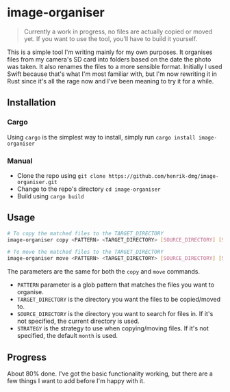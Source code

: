 # image-organiser

> Currently a work in progress, no files are actually copied or moved yet. If you want to use the tool, you'll have to build it yourself.

This is a simple tool I'm writing mainly for my own purposes. It organises files from my camera's SD card into folders based on the date the photo was taken. It also renames the files to a more sensible format.
Initially I used Swift because that's what I'm most familiar with, but I'm now rewriting it in Rust since it's all the rage now and I've been meaning to try it for a while.

## Installation

### Cargo

Using `cargo` is the simplest way to install, simply run `cargo install image-organiser`

### Manual

- Clone the repo using `git clone https://github.com/henrik-dmg/image-organiser.git`
- Change to the repo's directory `cd image-organiser`
- Build using `cargo build`

## Usage

```bash
# To copy the matched files to the TARGET_DIRECTORY
image-organiser copy <PATTERN> <TARGET_DIRECTORY> [SOURCE_DIRECTORY] [STRATEGY]

# To move the matched files to the TARGET_DIRECTORY
image-organiser move <PATTERN> <TARGET_DIRECTORY> [SOURCE_DIRECTORY] [STRATEGY]
```

The parameters are the same for both the `copy` and `move` commands.

- `PATTERN` parameter is a glob pattern that matches the files you want to organise.
- `TARGET_DIRECTORY` is the directory you want the files to be copied/moved to.
- `SOURCE_DIRECTORY` is the directory you want to search for files in. If it's not specified, the current directory is used.
- `STRATEGY` is the strategy to use when copying/moving files. If it's not specified, the default `month` is used.

## Progress

About 80% done. I've got the basic functionality working, but there are a few things I want to add before I'm happy with it.
